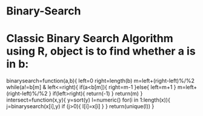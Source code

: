 # Binary-Search
# Classic Binary Search Algorithm using R, object is to find whether a is in b:

binarysearch=function(a,b){
  left=0
  right=length(b)
  m=left+(right-left)%/%2
  while(a!=b[m] & left<=right){
    if(a<b[m]){
      right=m-1
    }else{
      left=m+1
    }
    m=left+(right-left)%/%2
  }
  if(left>right){
    return(-1)
  }
  return(m)
}
intersect=function(x,y){
  y=sort(y)
  l=numeric()
  for(i in 1:length(x)){
  j=binarysearch(x[i],y)
  if (j>0){
    l[i]=x[i]
  }
  }
  return(unique(l))
}
